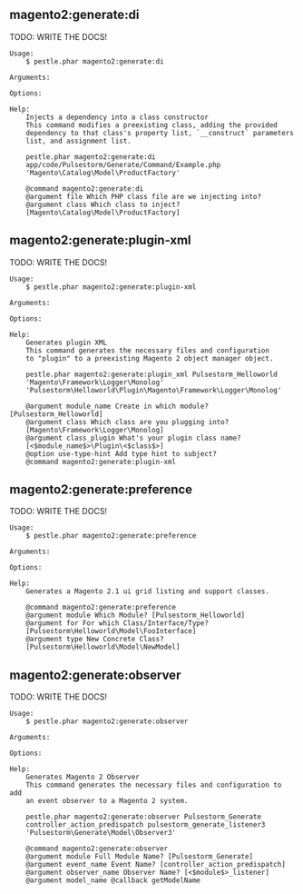 ## magento2:generate:di

TODO: WRITE THE DOCS!

    Usage:
        $ pestle.phar magento2:generate:di

    Arguments:

    Options:

    Help:
        Injects a dependency into a class constructor
        This command modifies a preexisting class, adding the provided
        dependency to that class's property list, `__construct` parameters
        list, and assignment list.

        pestle.phar magento2:generate:di
        app/code/Pulsestorm/Generate/Command/Example.php
        'Magento\Catalog\Model\ProductFactory'

        @command magento2:generate:di
        @argument file Which PHP class file are we injecting into?
        @argument class Which class to inject?
        [Magento\Catalog\Model\ProductFactory]

## magento2:generate:plugin-xml

TODO: WRITE THE DOCS!

    Usage:
        $ pestle.phar magento2:generate:plugin-xml

    Arguments:

    Options:

    Help:
        Generates plugin XML
        This command generates the necessary files and configuration
        to "plugin" to a preexisting Magento 2 object manager object.

        pestle.phar magento2:generate:plugin_xml Pulsestorm_Helloworld
        'Magento\Framework\Logger\Monolog'
        'Pulsestorm\Helloworld\Plugin\Magento\Framework\Logger\Monolog'

        @argument module_name Create in which module? [Pulsestorm_Helloworld]
        @argument class Which class are you plugging into?
        [Magento\Framework\Logger\Monolog]
        @argument class_plugin What's your plugin class name?
        [<$module_name$>\Plugin\<$class$>]
        @option use-type-hint Add type hint to subject?
        @command magento2:generate:plugin-xml


## magento2:generate:preference

TODO: WRITE THE DOCS!

    Usage:
        $ pestle.phar magento2:generate:preference

    Arguments:

    Options:

    Help:
        Generates a Magento 2.1 ui grid listing and support classes.

        @command magento2:generate:preference
        @argument module Which Module? [Pulsestorm_Helloworld]
        @argument for For which Class/Interface/Type?
        [Pulsestorm\Helloworld\Model\FooInterface]
        @argument type New Concrete Class?
        [Pulsestorm\Helloworld\Model\NewModel]


## magento2:generate:observer

TODO: WRITE THE DOCS!

    Usage:
        $ pestle.phar magento2:generate:observer

    Arguments:

    Options:

    Help:
        Generates Magento 2 Observer
        This command generates the necessary files and configuration to add
        an event observer to a Magento 2 system.

        pestle.phar magento2:generate:observer Pulsestorm_Generate
        controller_action_predispatch pulsestorm_generate_listener3
        'Pulsestorm\Generate\Model\Observer3'

        @command magento2:generate:observer
        @argument module Full Module Name? [Pulsestorm_Generate]
        @argument event_name Event Name? [controller_action_predispatch]
        @argument observer_name Observer Name? [<$module$>_listener]
        @argument model_name @callback getModelName


